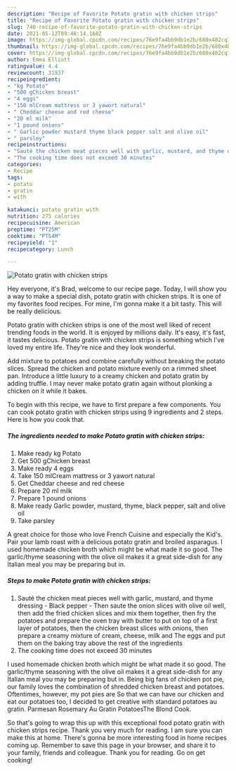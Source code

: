 ```yaml
---
description: "Recipe of Favorite Potato gratin with chicken strips"
title: "Recipe of Favorite Potato gratin with chicken strips"
slug: 740-recipe-of-favorite-potato-gratin-with-chicken-strips
date: 2021-05-12T09:48:14.168Z
image: https://img-global.cpcdn.com/recipes/76e9fa4bb9db1e2b/680x482cq70/potato-gratin-with-chicken-strips-recipe-main-photo.jpg
thumbnail: https://img-global.cpcdn.com/recipes/76e9fa4bb9db1e2b/680x482cq70/potato-gratin-with-chicken-strips-recipe-main-photo.jpg
cover: https://img-global.cpcdn.com/recipes/76e9fa4bb9db1e2b/680x482cq70/potato-gratin-with-chicken-strips-recipe-main-photo.jpg
author: Emma Elliott
ratingvalue: 4.4
reviewcount: 31937
recipeingredient:
- "kg Potato"
- "500 gChicken breast"
- "4 eggs"
- "150 mlCream mattress or 3 yawort natural"
- " Cheddar cheese and red cheese"
- "20 ml milk"
- "1 pound onions"
- " Garlic powder mustard thyme black pepper salt and olive oil"
- " parsley"
recipeinstructions:
- "Sauté the chicken meat pieces well with garlic, mustard, and thyme dressing  Black pepper Then saute the onion slices with olive oil well, then add the fried chicken slices and mix them together, then fry the potatoes and prepare the oven tray with butter to put on top of a first layer of potatoes, then the chicken breast slices with onions, then prepare a creamy mixture of cream, cheese, milk and The eggs and put them on the baking tray above the rest of the ingredients"
- "The cooking time does not exceed 30 minutes"
categories:
- Recipe
tags:
- potato
- gratin
- with

katakunci: potato gratin with 
nutrition: 275 calories
recipecuisine: American
preptime: "PT25M"
cooktime: "PT54M"
recipeyield: "1"
recipecategory: Lunch

---
```



![Potato gratin with chicken strips](https://img-global.cpcdn.com/recipes/76e9fa4bb9db1e2b/680x482cq70/potato-gratin-with-chicken-strips-recipe-main-photo.jpg)

Hey everyone, it's Brad, welcome to our recipe page. Today, I will show you a way to make a special dish, potato gratin with chicken strips. It is one of my favorites food recipes. For mine, I'm gonna make it a bit tasty. This will be really delicious.

Potato gratin with chicken strips is one of the most well liked of recent trending foods in the world. It is enjoyed by millions daily. It's easy, it's fast, it tastes delicious. Potato gratin with chicken strips is something which I've loved my entire life. They're nice and they look wonderful.

Add mixture to potatoes and combine carefully without breaking the potato slices. Spread the chicken and potato mixture evenly on a rimmed sheet pan. Introduce a little luxury to a creamy chicken and potato gratin by adding truffle. I may never make potato gratin again without plonking a chicken on it while it bakes.


To begin with this recipe, we have to first prepare a few components. You can cook potato gratin with chicken strips using 9 ingredients and 2 steps. Here is how you cook that.

<!--inarticleads1-->

##### The ingredients needed to make Potato gratin with chicken strips:

1. Make ready kg Potato
1. Get 500 gChicken breast
1. Make ready 4 eggs
1. Take 150 mlCream mattress or 3 yawort natural
1. Get  Cheddar cheese and red cheese
1. Prepare 20 ml milk
1. Prepare 1 pound onions
1. Make ready  Garlic powder, mustard, thyme, black pepper, salt and olive oil
1. Take  parsley


A great choice for those who love French Cuisine and especially the Kid&#39;s. Pair your lamb roast with a delicious potato gratin and broiled asparagus. I used homemade chicken broth which might be what made it so good. The garlic/thyme seasoning with the olive oil makes it a great side-dish for any Italian meal you may be preparing but in. 

<!--inarticleads2-->

##### Steps to make Potato gratin with chicken strips:

1. Sauté the chicken meat pieces well with garlic, mustard, and thyme dressing -  Black pepper - Then saute the onion slices with olive oil well, then add the fried chicken slices and mix them together, then fry the potatoes and prepare the oven tray with butter to put on top of a first layer of potatoes, then the chicken breast slices with onions, then prepare a creamy mixture of cream, cheese, milk and The eggs and put them on the baking tray above the rest of the ingredients
1. The cooking time does not exceed 30 minutes


I used homemade chicken broth which might be what made it so good. The garlic/thyme seasoning with the olive oil makes it a great side-dish for any Italian meal you may be preparing but in. Being big fans of chicken pot pie, our family loves the combination of shredded chicken breast and potatoes. Oftentimes, however, my pot pies are So that we can have our chicken and eat our potatoes too, I decided to get creative with standard potatoes au gratin. Parmesan Rosemary Au Gratin PotatoesThe Blond Cook. 

So that's going to wrap this up with this exceptional food potato gratin with chicken strips recipe. Thank you very much for reading. I am sure you can make this at home. There's gonna be more interesting food in home recipes coming up. Remember to save this page in your browser, and share it to your family, friends and colleague. Thank you for reading. Go on get cooking!

